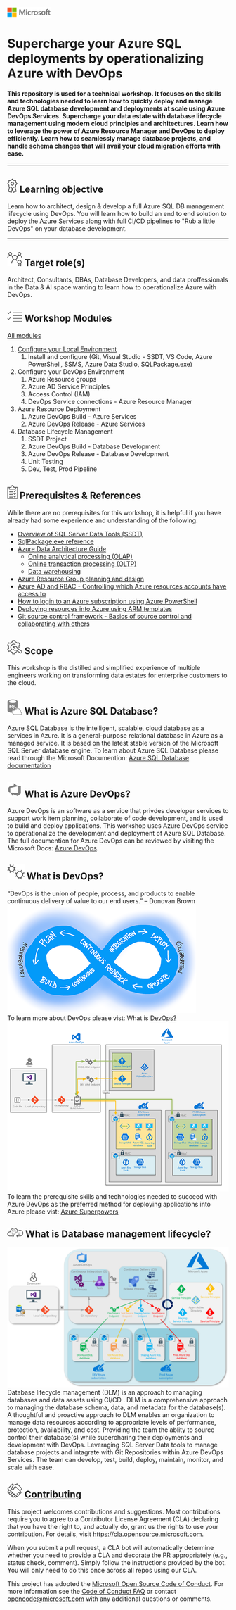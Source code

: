 ![Microsoft Logo](docs/graphics/microsoft-logo-small.png)

# **Supercharge your Azure SQL deployments by operationalizing Azure with DevOps**

#### This repository is used for a technical workshop.  It focuses on the skills and technologies needed to learn how to quickly deploy and manage Azure SQL database development and deployments at scale using Azure DevOps Services.  Supercharge your data estate with database lifecycle management using modern cloud principles and architectures.  Learn how to leverage the power of Azure Resource Manager and DevOps to deploy efficiently. Learn how to seamlessly manage database projects, and handle schema changes that will avail your cloud migration efforts with ease.
---
## ![](docs/graphics/ribbon.png) Learning objective
Learn how to architect, design & develop a full Azure SQL DB management lifecycle using DevOps. You will learn how to build an end to end solution to deploy the Azure Services along with full CI/CD pipelines to "Rub a little DevOps" on your database development.

---

## ![](docs/graphics/roles.png)  Target role(s)
Architect, Consultants, DBAs, Database Developers, and data proffessionals in the Data & AI space wanting to learn how to operationalize Azure with DevOps.

## ![](docs/graphics/modules.png) Workshop Modules

[All modules](/docs/labs/README.md)

1. [Configure your Local Environment](/docs/labs/1-ConfigLocalEnvironment.md)
   1. Install and configure (Git, Visual Studio - SSDT, VS Code, Azure PowerShell, SSMS, Azure Data Studio, SQLPackage.exe)
2. Configure your DevOps Environment
   1. Azure Resource groups
   2. Azure AD Service Principles
   3. Access Control (IAM)
   4. DevOps Service connections - Azure Resource Manager
3. Azure Resource Deployment
   1. Azure DevOps Build - Azure Services
   2. Azure DevOps Release - Azure Services
4. Database Lifecycle Management
   1. SSDT Project
   2. Azure DevOps Build - Database Development
   3. Azure DevOps Release - Database Development
   4. Unit Testing
   5. Dev, Test, Prod Pipeline

## ![](docs/graphics/prerequisites.png) Prerequisites & References
While there are no prerequisites for this workshop, it is helpful if you have already had some experience and understanding of the following:
- [Overview of SQL Server Data Tools (SSDT)](https://docs.microsoft.com/en-us/sql/ssdt/sql-server-data-tools?view=sql-server-ver15)
- [SqlPackage.exe reference](https://docs.microsoft.com/en-us/sql/tools/sqlpackage?view=sql-server-ver15)
- [Azure Data Architecture Guide](https://docs.microsoft.com/en-us/azure/architecture/data-guide/)
  - [Online analytical processing (OLAP)](https://docs.microsoft.com/en-us/azure/architecture/data-guide/relational-data/online-analytical-processing)
  - [Online transaction processing (OLTP)](https://docs.microsoft.com/en-us/azure/architecture/data-guide/relational-data/online-transaction-processing)
  - [Data warehousing](https://docs.microsoft.com/en-us/azure/architecture/data-guide/relational-data/data-warehousing)
- [Azure Resource Group planning and design](https://docs.microsoft.com/en-us/azure/azure-resource-manager/resource-group-overview)
- [Azure AD and RBAC - Controlling which Azure resources accounts have access to](https://docs.microsoft.com/en-us/azure/role-based-access-control/role-assignments-portal)
- [How to login to an Azure subscription using Azure PowerShell](https://docs.microsoft.com/en-us/powershell/azure/authenticate-azureps?view=azps-3.1.0)
- [Deploying resources into Azure using ARM templates](https://docs.microsoft.com/en-us/azure/azure-resource-manager/resource-group-template-deploy)
- [Git source control framework - Basics of source control and collaborating with others](https://docs.microsoft.com/en-us/azure/devops/learn/git/what-is-git)

## ![](docs/graphics/scope.png) Scope
This workshop is the distilled and simplified experience of multiple engineers working on transforming data estates for enterprise customers to the cloud.

## ![](docs/graphics/Azure&#32;SQL&#32;Database.png) What is Azure SQL Database?
Azure SQL Database is the intelligent, scalable, cloud database as a services in Azure. It is a general-purpose relational database in Azure as a managed service.  It is based on the latest stable version of the Microsoft SQL Server database engine.  To learn about Azure SQL Database please read through the Microsoft Documention: [Azure SQL Database documentation](https://docs.microsoft.com/en-us/azure/sql-database/)

## ![](docs/graphics/Azure-DevOps-Service.png) What is Azure DevOps?
Azure DevOps is an software as a service that privdes developer services to support work item planning, collaborate of code development, and is used to build and deploy applications. This workshop uses Azure DevOps service to operationalize the development and deployment of Azure SQL Database.  The full documention for Azure DevOps can be reviewed by visiting the Microsoft Docs: [Azure DevOps](https://docs.microsoft.com/en-us/azure/devops/?view=azure-devops).

## ![](docs/graphics/DevOps.png) What is DevOps?
“DevOps is the union of people, process, and products to enable continuous delivery of value to our end users.” – Donovan Brown</br>
![](docs/graphics/devops-cycle.png)</br>
To learn more about DevOps please vist: What is [DevOps?](https://docs.microsoft.com/en-us/azure/devops/learn/what-is-devops)</br>
![](docs/graphics/devops-flow.png)</br>
To learn the prerequisite skills and technologies needed to succeed with Azure DevOps as the preferred method for deploying applications into Azure please vist: [Azure Superpowers](https://github.com/microsoft/AzureSuperpowers)</br>

## ![](docs/graphics/dml.png) What is Database management lifecycle?
![](docs/graphics/DatabaseManagementLifecycle.png)</br>
Database lifecycle management (DLM) is an approach to managing databases and data assets using CI/CD . DLM is a comprehensive approach to managing the database schema, data, and metadata for the database(s). A thoughtful and proactive approach to DLM enables an organization to manage data resources according to appropriate levels of performance, protection, availability, and cost. Providing the team the ablity to source control their database(s) while supercharing their deployments and development with DevOps. Leveraging SQL Server Data tools to manage database projects and intagrate with Git Repositories within Azure DevOps Services.  The team can develop, test, build, deploy, maintain, monitor, and scale with ease.

## ![](docs/graphics/contributing.png) [Contributing](./CONTRIBUTING.md)
This project welcomes contributions and suggestions.  Most contributions require you to agree to a
Contributor License Agreement (CLA) declaring that you have the right to, and actually do, grant us
the rights to use your contribution. For details, visit https://cla.opensource.microsoft.com.

When you submit a pull request, a CLA bot will automatically determine whether you need to provide
a CLA and decorate the PR appropriately (e.g., status check, comment). Simply follow the instructions
provided by the bot. You will only need to do this once across all repos using our CLA.

This project has adopted the [Microsoft Open Source Code of Conduct](https://opensource.microsoft.com/codeofconduct/).
For more information see the [Code of Conduct FAQ](https://opensource.microsoft.com/codeofconduct/faq/) or
contact [opencode@microsoft.com](mailto:opencode@microsoft.com) with any additional questions or comments.

